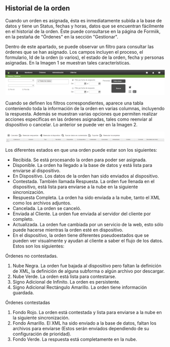 ## Historial de la orden

Cuando un orden es asignada, ésta es inmediatamente subida a la base de datos y tiene un Status, fechas y horas, datos que se encuentran fácilmente en el historial de la orden. Éste puede consultarse en la página de Formiik, en la pestaña de "Órdenes" en la sección "Gestionar".

Dentro de este apartado, se puede observar un filtro para consultar las órdenes que se han asignado. Los campos incluyen el proceso, el formulario, Id de la orden (o varios), el estado de la orden, fecha y personas asignadas. En la Imagen 1 se muestran tales características.

![Filtro en gestión de la orden](../../assets/imagen6mobile.png)

Cuando se definen los filtros correspondientes, aparece una tabla conteniendo toda la información de la orden en varias columnas, incluyendo la respuesta. Además se muestran varias opciones que permiten realizar acciones específicas en las órdenes asignadas, tales como reenviar al dispositivo o cancelar. Lo anterior se puede ver en la Imagen 2.

![Presentación de Datos en Tabla.](../../assets/imagen7mobile.png)

Los diferentes estados en que una orden puede estar son los siguientes:

* Recibida. Se está procesando la orden para poder ser asignada.
* Disponible. La orden ha llegado a la base de datos y está lista para enviarse al dispositivo.
* En Dispositivo. Los datos de la orden han sido enviados al dispositivo.
* Contestada. También llamada Respuesta. La orden fue llenada en el dispositivo, está lista para enviarse a la nube en la siguiente sincronización.
* Respuesta Completa. La orden ha sido enviada a la nube, tanto el XML como los archivos adjuntos.
* Cancelada. La orden se canceló.
* Enviada al Cliente. La orden fue enviada al servidor del cliente por completo.
* Actualizada. La orden fue cambiada por un servicio de la web, esto sólo puede hacerse mientras la orden esté en dispositivo.
* En el dispositivo, la orden tiene diferentes pseudoestados que se pueden ver visualmente y ayudan al cliente a saber el flujo de los datos. Estos son los siguientes:

Órdenes no contestadas.
1. Nube Negra. La orden fue bajada al dispositivo pero faltan la definición de XML, la definición de alguna subforma o algún archivo por descargar.
2. Nube Verde. La orden está lista para contestarse.
3. Signo Adicional de Infinito. La orden es persistente.
4. Signo Adicional Rectángulo Amarillo. La orden tiene información guardada.

Órdenes contestadas
1. Fondo Rojo. La orden está contestada y lista para enviarse a la nube en la siguiente sincronización.
2. Fondo Amarillo. El XML ha sido enviado a la base de datos, faltan los archivos para enviarse (Estos serán enviados dependiendo de su configuración de prioridad).
3. Fondo Verde. La respuesta está completamente en la nube.